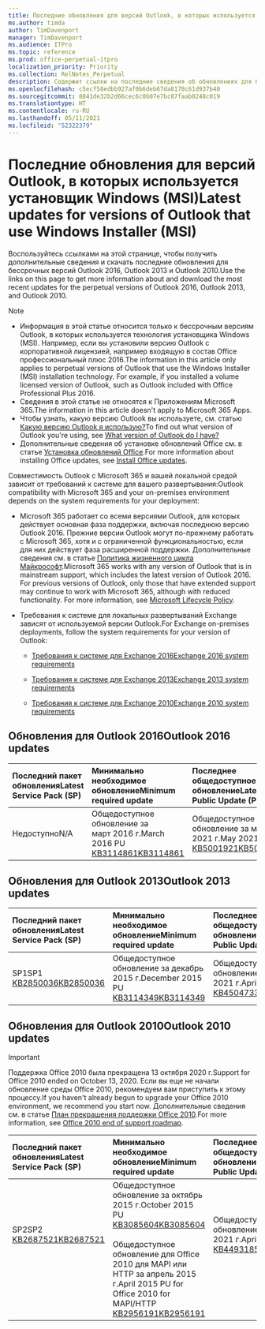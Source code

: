 ```yaml
---
title: Последние обновления для версий Outlook, в которых используется установщик Windows (MSI)
ms.author: timda
author: TimDavenport
manager: TimDavenport
ms.audience: ITPro
ms.topic: reference
ms.prod: office-perpetual-itpro
localization_priority: Priority
ms.collection: RelNotes_Perpetual
description: Содержит ссылки на последние сведения об обновлениях для бессрочных версий Outlook 2016, Outlook 2013 и Outlook 2010 для ИТ-специалистов
ms.openlocfilehash: c5ecf58edbb927af0b6deb67da8178c61d937b40
ms.sourcegitcommit: 8841de32b2d66cec6c0b07e7bc87faab0248c019
ms.translationtype: HT
ms.contentlocale: ru-RU
ms.lasthandoff: 05/11/2021
ms.locfileid: "52322379"
---
```

# <a name="latest-updates-for-versions-of-outlook-that-use-windows-installer-msi"></a><span data-ttu-id="41e41-103">Последние обновления для версий Outlook, в которых используется установщик Windows (MSI)</span><span class="sxs-lookup"><span data-stu-id="41e41-103">Latest updates for versions of Outlook that use Windows Installer (MSI)</span></span>

<span data-ttu-id="41e41-104">Воспользуйтесь ссылками на этой странице, чтобы получить дополнительные сведения и скачать последние обновления для бессрочных версий Outlook 2016, Outlook 2013 и Outlook 2010.</span><span class="sxs-lookup"><span data-stu-id="41e41-104">Use the links on this page to get more information about and download the most recent updates for the perpetual versions of Outlook 2016, Outlook 2013, and Outlook 2010.</span></span>
  
> [!NOTE]
> - <span data-ttu-id="41e41-p101">Информация в этой статье относится только к бессрочным версиям Outlook, в которых используется технология установщика Windows (MSI). Например, если вы установили версию Outlook с корпоративной лицензией, например входящую в состав Office профессиональный плюс 2016.</span><span class="sxs-lookup"><span data-stu-id="41e41-p101">The information in this article only applies to perpetual versions of Outlook that use the Windows Installer (MSI) installation technology. For example, if you installed a volume licensed version of Outlook, such as Outlook included with Office Professional Plus 2016.</span></span>
> - <span data-ttu-id="41e41-107">Сведения в этой статье не относятся к Приложениям Microsoft 365.</span><span class="sxs-lookup"><span data-stu-id="41e41-107">The information in this article doesn't apply to Microsoft 365 Apps.</span></span>
> - <span data-ttu-id="41e41-108">Чтобы узнать, какую версию Outlook вы используете, см. статью [Какую версию Outlook я использую?](https://support.office.com/article/b3a9568c-edb5-42b9-9825-d48d82b2257c)</span><span class="sxs-lookup"><span data-stu-id="41e41-108">To find out what version of Outlook you're using, see [What version of Outlook do I have?](https://support.office.com/article/b3a9568c-edb5-42b9-9825-d48d82b2257c)</span></span>
> - <span data-ttu-id="41e41-109">Дополнительные сведения об установке обновлений Office см. в статье [Установка обновлений Office](https://support.office.com/article/2ab296f3-7f03-43a2-8e50-46de917611c5).</span><span class="sxs-lookup"><span data-stu-id="41e41-109">For more information about installing Office updates, see [Install Office updates](https://support.office.com/article/2ab296f3-7f03-43a2-8e50-46de917611c5).</span></span> 
  
<span data-ttu-id="41e41-110">Совместимость Outlook с Microsoft 365 и вашей локальной средой зависит от требований к системе для вашего развертывания:</span><span class="sxs-lookup"><span data-stu-id="41e41-110">Outlook compatibility with Microsoft 365 and your on-premises environment depends on the system requirements for your deployment:</span></span>
  
- <span data-ttu-id="41e41-p102">Microsoft 365 работает со всеми версиями Outlook, для которых действует основная фаза поддержки, включая последнюю версию Outlook 2016. Прежние версии Outlook могут по-прежнему работать с Microsoft 365, хотя и с ограниченной функциональностью, если для них действует фаза расширенной поддержки. Дополнительные сведения см. в статье [Политика жизненного цикла Майкрософт](https://support.microsoft.com/lifecycle).</span><span class="sxs-lookup"><span data-stu-id="41e41-p102">Microsoft 365 works with any version of Outlook that is in mainstream support, which includes the latest version of Outlook 2016. For previous versions of Outlook, only those that have extended support may continue to work with Microsoft 365, although with reduced functionality. For more information, see [Microsoft Lifecycle Policy](https://support.microsoft.com/lifecycle).</span></span>
    
- <span data-ttu-id="41e41-114">Требования к системе для локальных развертываний Exchange зависят от используемой версии Outlook.</span><span class="sxs-lookup"><span data-stu-id="41e41-114">For Exchange on-premises deployments, follow the system requirements for your version of Outlook:</span></span>
    
  - [<span data-ttu-id="41e41-115">Требования к системе для Exchange 2016</span><span class="sxs-lookup"><span data-stu-id="41e41-115">Exchange 2016 system requirements</span></span>](/Exchange/plan-and-deploy/system-requirements)
    
  - [<span data-ttu-id="41e41-116">Требования к системе для Exchange 2013</span><span class="sxs-lookup"><span data-stu-id="41e41-116">Exchange 2013 system requirements</span></span>](/exchange/exchange-2013-system-requirements-exchange-2013-help)
    
  - <span data-ttu-id="41e41-117">[Требования к системе для Exchange 2010](/previous-versions/office/exchange-server-2010/aa996719(v=exchg.141))</span><span class="sxs-lookup"><span data-stu-id="41e41-117">[Exchange 2010 system requirements](/previous-versions/office/exchange-server-2010/aa996719(v=exchg.141))</span></span>

   
## <a name="outlook-2016-updates"></a><span data-ttu-id="41e41-118">Обновления для Outlook 2016</span><span class="sxs-lookup"><span data-stu-id="41e41-118">Outlook 2016 updates</span></span>

|<span data-ttu-id="41e41-119">**Последний пакет обновления**</span><span class="sxs-lookup"><span data-stu-id="41e41-119">**Latest Service Pack (SP)**</span></span>|<span data-ttu-id="41e41-120">**Минимально необходимое обновление**</span><span class="sxs-lookup"><span data-stu-id="41e41-120">**Minimum required update**</span></span>|<span data-ttu-id="41e41-121">**Последнее общедоступное обновление**</span><span class="sxs-lookup"><span data-stu-id="41e41-121">**Latest Public Update (PU)**</span></span>|
|:-----|:-----|:-----|
|<span data-ttu-id="41e41-122">Недоступно</span><span class="sxs-lookup"><span data-stu-id="41e41-122">N/A</span></span>  <br/> |<span data-ttu-id="41e41-123">Общедоступное обновление за март 2016 г.</span><span class="sxs-lookup"><span data-stu-id="41e41-123">March 2016 PU</span></span> <br/>[<span data-ttu-id="41e41-124">KB3114861</span><span class="sxs-lookup"><span data-stu-id="41e41-124">KB3114861</span></span>](https://support.microsoft.com/help/3114861) <br/> |<span data-ttu-id="41e41-125">Общедоступное обновление за май 2021 г.</span><span class="sxs-lookup"><span data-stu-id="41e41-125">May 2021 PU</span></span> <br/>[<span data-ttu-id="41e41-126">KB5001921</span><span class="sxs-lookup"><span data-stu-id="41e41-126">KB5001921</span></span>](https://support.microsoft.com/help/5001921 ) 

## <a name="outlook-2013-updates"></a><span data-ttu-id="41e41-127">Обновления для Outlook 2013</span><span class="sxs-lookup"><span data-stu-id="41e41-127">Outlook 2013 updates</span></span>

|<span data-ttu-id="41e41-128">**Последний пакет обновления**</span><span class="sxs-lookup"><span data-stu-id="41e41-128">**Latest Service Pack (SP)**</span></span>|<span data-ttu-id="41e41-129">**Минимально необходимое обновление**</span><span class="sxs-lookup"><span data-stu-id="41e41-129">**Minimum required update**</span></span>|<span data-ttu-id="41e41-130">**Последнее общедоступное обновление**</span><span class="sxs-lookup"><span data-stu-id="41e41-130">**Latest Public Update (PU)**</span></span>|
|:-----|:-----|:-----|
|<span data-ttu-id="41e41-131">SP1</span><span class="sxs-lookup"><span data-stu-id="41e41-131">SP1</span></span>  <br/>[<span data-ttu-id="41e41-132">KB2850036</span><span class="sxs-lookup"><span data-stu-id="41e41-132">KB2850036</span></span>](https://go.microsoft.com/fwlink/p/?LinkId=512538) <br/> |<span data-ttu-id="41e41-133">Общедоступное обновление за декабрь 2015 г.</span><span class="sxs-lookup"><span data-stu-id="41e41-133">December 2015 PU</span></span> <br/>[<span data-ttu-id="41e41-134">KB3114349</span><span class="sxs-lookup"><span data-stu-id="41e41-134">KB3114349</span></span>](https://support.microsoft.com/kb/3114349) <br/> |<span data-ttu-id="41e41-135">Общедоступное обновление за апрель 2021 г.</span><span class="sxs-lookup"><span data-stu-id="41e41-135">April 2021 PU</span></span> <br/>[<span data-ttu-id="41e41-136">KB4504733</span><span class="sxs-lookup"><span data-stu-id="41e41-136">KB4504733</span></span>](https://support.microsoft.com/help/4504733)  |
   
## <a name="outlook-2010-updates"></a><span data-ttu-id="41e41-137">Обновления для Outlook 2010</span><span class="sxs-lookup"><span data-stu-id="41e41-137">Outlook 2010 updates</span></span>
> [!IMPORTANT]
> <span data-ttu-id="41e41-138">Поддержка Office 2010 была прекращена 13 октября 2020 г.</span><span class="sxs-lookup"><span data-stu-id="41e41-138">Support for Office 2010 ended on October 13, 2020.</span></span> <span data-ttu-id="41e41-139">Если вы еще не начали обновление среды Office 2010, рекомендуем вам приступить к этому процессу.</span><span class="sxs-lookup"><span data-stu-id="41e41-139">If you haven't already begun to upgrade your Office 2010 environment, we recommend you start now.</span></span> <span data-ttu-id="41e41-140">Дополнительные сведения см. в статье [План прекращения поддержки Office 2010](/DeployOffice/office-2010-end-support-roadmap).</span><span class="sxs-lookup"><span data-stu-id="41e41-140">For more information, see [Office 2010 end of support roadmap](/DeployOffice/office-2010-end-support-roadmap).</span></span>

|<span data-ttu-id="41e41-141">**Последний пакет обновления**</span><span class="sxs-lookup"><span data-stu-id="41e41-141">**Latest Service Pack (SP)**</span></span>|<span data-ttu-id="41e41-142">**Минимально необходимое обновление**</span><span class="sxs-lookup"><span data-stu-id="41e41-142">**Minimum required update**</span></span>|<span data-ttu-id="41e41-143">**Последнее общедоступное обновление**</span><span class="sxs-lookup"><span data-stu-id="41e41-143">**Latest Public Update (PU)**</span></span>|
|:-----|:-----|:-----|
|<span data-ttu-id="41e41-144">SP2</span><span class="sxs-lookup"><span data-stu-id="41e41-144">SP2</span></span> <br/>[<span data-ttu-id="41e41-145">KB2687521</span><span class="sxs-lookup"><span data-stu-id="41e41-145">KB2687521</span></span>](https://go.microsoft.com/fwlink/p/?LinkId=512542) <br><br><br><br/> |<span data-ttu-id="41e41-146">Общедоступное обновление за октябрь 2015 г.</span><span class="sxs-lookup"><span data-stu-id="41e41-146">October 2015 PU</span></span> <br/> [<span data-ttu-id="41e41-147">KB3085604</span><span class="sxs-lookup"><span data-stu-id="41e41-147">KB3085604</span></span>](https://support.microsoft.com/kb/3085604) <br/><br/>  <span data-ttu-id="41e41-148">Общедоступное обновление для Office 2010 для MAPI или HTTP за апрель 2015 г.</span><span class="sxs-lookup"><span data-stu-id="41e41-148">April 2015 PU for Office 2010 for MAPI/HTTP</span></span> <br/> [<span data-ttu-id="41e41-149">KB2956191</span><span class="sxs-lookup"><span data-stu-id="41e41-149">KB2956191</span></span>](https://support.microsoft.com/help/2956191/april-14-2015-update-for-office-2010-kb2956191) <br/> |<span data-ttu-id="41e41-150">Общедоступное обновление за апрель 2021 г.</span><span class="sxs-lookup"><span data-stu-id="41e41-150">April 2021 PU</span></span> <br/>[<span data-ttu-id="41e41-151">KB4493185</span><span class="sxs-lookup"><span data-stu-id="41e41-151">KB4493185</span></span>](https://support.microsoft.com/help/4493185) <br><br><br><br/>|
